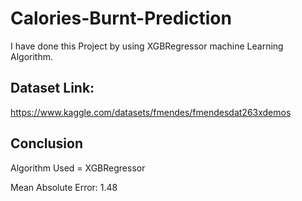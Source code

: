 # Calories-Burnt-Prediction


I have done this Project by using XGBRegressor machine Learning Algorithm.


## Dataset Link:

https://www.kaggle.com/datasets/fmendes/fmendesdat263xdemos


## Conclusion


Algorithm Used = XGBRegressor

Mean Absolute Error:  1.48
